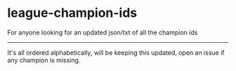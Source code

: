# league-champion-ids
For anyone looking for an updated json/txt of all the champion ids
***
It's all ordered alphabetically, will be keeping this updated, open an issue if any champion is missing.
